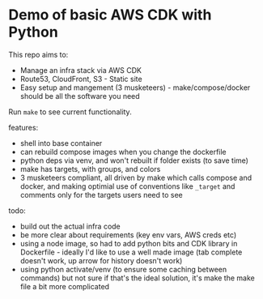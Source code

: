 # Demo of basic AWS CDK with Python

This repo aims to:
- Manage an infra stack via AWS CDK
- Route53, CloudFront, S3 - Static site
- Easy setup and mangement (3 musketeers) - make/compose/docker should be all the software you need

Run `make` to see current functionality.

features:
- shell into base container
- can rebuild compose images when you change the dockerfile
- python deps via venv, and won't rebuilt if folder exists (to save time)
- make has targets, with groups, and colors
- 3 musketeers compliant, all driven by make which calls compose and docker, and making optimial use of conventions like `_target` and comments only for the targets users need to see 

todo:
- build out the actual infra code
- be more clear about requirements (key env vars, AWS creds etc)
- using a node image, so had to add python bits and CDK library in Dockerfile - ideally I'd like to use a well made image (tab complete doesn't work, up arrow for history doesn't work)
- using python activate/venv (to ensure some caching between commands) but not sure if that's the ideal solution, it's make the make file a bit more complicated
